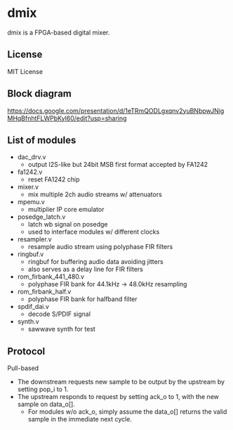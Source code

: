 # dmix

dmix is a FPGA-based digital mixer.

## License

MIT License

## Block diagram
https://docs.google.com/presentation/d/1eTRmQODLgxqnv2yuBNbpwJNigMHqBfnhtFLWPbKyl60/edit?usp=sharing

## List of modules

- dac_drv.v
    - output I2S-like but 24bit MSB first format accepted by FA1242
- fa1242.v
    - reset FA1242 chip
- mixer.v
    - mix multiple 2ch audio streams w/ attenuators
- mpemu.v
    - multiplier IP core emulator
- posedge_latch.v
    - latch wb signal on posedge
    - used to interface modules w/ different clocks
- resampler.v
    - resample audio stream using polyphase FIR filters
- ringbuf.v
    - ringbuf for buffering audio data avoiding jitters
    - also serves as a delay line for FIR filters
- rom_firbank_441_480.v
    - polyphase FIR bank for 44.1kHz -> 48.0kHz resampling
- rom_firbank_half.v
    - polyphase FIR bank for halfband filter
- spdif_dai.v
    - decode S/PDIF signal
- synth.v
    - sawwave synth for test

## Protocol

Pull-based
- The downstream requests new sample to be output by the upstream by setting pop_i to 1.
- The upstream responds to request by setting ack_o to 1, with the new sample on data_o[].
  - For modules w/o ack_o, simply assume the data_o[] returns the valid sample in the immediate next cycle.
